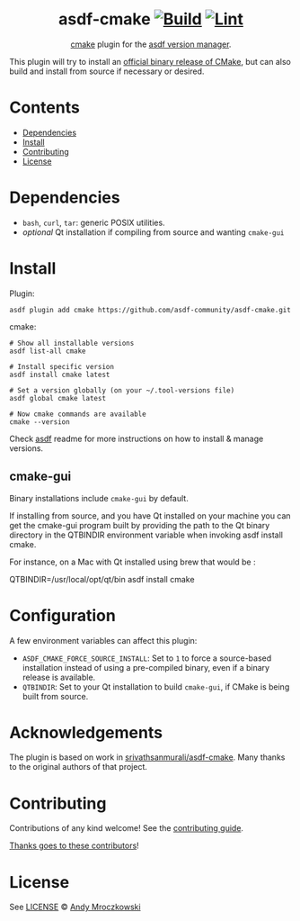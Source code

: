 <div align="center">

# asdf-cmake [![Build](https://github.com/asdf-community/asdf-cmake/actions/workflows/build.yml/badge.svg)](https://github.com/asdf-community/asdf-cmake/actions/workflows/build.yml) [![Lint](https://github.com/asdf-community/asdf-cmake/actions/workflows/lint.yml/badge.svg)](https://github.com/asdf-community/asdf-cmake/actions/workflows/lint.yml)


[cmake](https://cmake.org/documentation) plugin for the [asdf version manager](https://asdf-vm.com).

</div>

This plugin will try to install an [official binary release of CMake](https://github.com/Kitware/CMake/releases), but can also build and install from source if necessary or desired.

# Contents

- [Dependencies](#dependencies)
- [Install](#install)
- [Contributing](#contributing)
- [License](#license)

# Dependencies

- `bash`, `curl`, `tar`: generic POSIX utilities.
- *optional* Qt installation if compiling from source and wanting `cmake-gui`

# Install

Plugin:

```shell
asdf plugin add cmake https://github.com/asdf-community/asdf-cmake.git
```

cmake:

```shell
# Show all installable versions
asdf list-all cmake

# Install specific version
asdf install cmake latest

# Set a version globally (on your ~/.tool-versions file)
asdf global cmake latest

# Now cmake commands are available
cmake --version
```

Check [asdf](https://github.com/asdf-vm/asdf) readme for more instructions on how to
install & manage versions.

## cmake-gui

Binary installations include `cmake-gui` by default.

If installing from source, and you have Qt installed on your machine you can
get the cmake-gui program built by providing the path to the Qt binary
directory in the QTBINDIR environment variable when invoking asdf install
cmake.

For instance, on a Mac with Qt installed using brew that would be :

QTBINDIR=/usr/local/opt/qt/bin asdf install cmake <version>
# Configuration

A few environment variables can affect this plugin:

- `ASDF_CMAKE_FORCE_SOURCE_INSTALL`: Set to `1` to force a source-based installation instead of using a pre-compiled binary, even if a binary release is available.
- `QTBINDIR`: Set to your Qt installation to build `cmake-gui`, if CMake is being built from source.

# Acknowledgements

The plugin is based on work in [srivathsanmurali/asdf-cmake](https://github.com/srivathsanmurali/asdf-cmake). Many thanks to the original authors of that project.

# Contributing

Contributions of any kind welcome! See the [contributing guide](contributing.md).

[Thanks goes to these contributors](https://github.com/asdf-community/asdf-cmake/graphs/contributors)!

# License

See [LICENSE](LICENSE) © [Andy Mroczkowski](https://github.com/amrox/)
